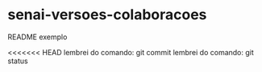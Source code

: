 # senai-versoes-colaboracoes

README exemplo

<<<<<<< HEAD
lembrei do comando: git commit
lembrei do comando: git status